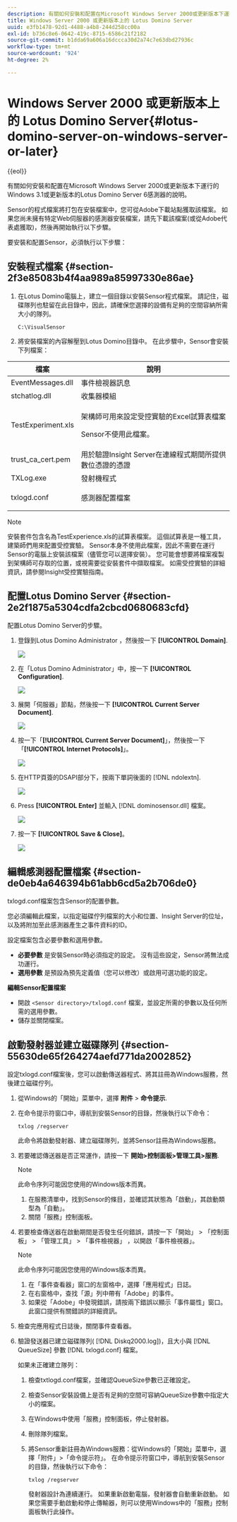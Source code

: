 ```yaml
---
description: 有關如何安裝和配置在Microsoft Windows Server 2000或更新版本下運行的Windows 3.1或更新版本的Lotus Domino Server 6感測器的說明。
title: Windows Server 2000 或更新版本上的 Lotus Domino Server
uuid: e3fb1478-92d1-4488-a4b8-244d258cc00a
exl-id: b736c8e6-0642-419c-8715-6586c21f2182
source-git-commit: b1dda69a606a16dccca30d2a74c7e63dbd27936c
workflow-type: tm+mt
source-wordcount: '924'
ht-degree: 2%

---
```


# Windows Server 2000 或更新版本上的 Lotus Domino Server{#lotus-domino-server-on-windows-server-or-later}

{{eol}}

有關如何安裝和配置在Microsoft Windows Server 2000或更新版本下運行的Windows 3.1或更新版本的Lotus Domino Server 6感測器的說明。

Sensor的程式檔案將打包在安裝檔案中，您可從Adobe下載站點獲取該檔案。 如果您尚未擁有特定Web伺服器的感測器安裝檔案，請先下載該檔案(或從Adobe代表處獲取)，然後再開始執行以下步驟。

要安裝和配置Sensor，必須執行以下步驟：

## 安裝程式檔案 {#section-2f3e85083b4f4aa989a85997330e86ae}

1. 在Lotus Domino電腦上，建立一個目錄以安裝Sensor程式檔案。 請記住，磁碟隊列也駐留在此目錄中，因此，請確保您選擇的設備有足夠的空間容納所需大小的隊列。

   ```
   C:\VisualSensor
   ```

1. 將安裝檔案的內容解壓到Lotus Domino目錄中。 在此步驟中，Sensor會安裝下列檔案：

<table id="table_ABFF5F92271B4F3CB0AC68DAB6A5709F"> 
 <thead> 
  <tr> 
   <th colname="col1" class="entry"> 檔案 </th> 
   <th colname="col2" class="entry"> 說明 </th> 
  </tr> 
 </thead>
 <tbody> 
  <tr> 
   <td colname="col1"> EventMessages.dll </td> 
   <td colname="col2"> 事件檢視器訊息 </td> 
  </tr> 
  <tr> 
   <td colname="col1"> stchatlog.dll </td> 
   <td colname="col2"> 收集器模組 </td> 
  </tr> 
  <tr> 
   <td colname="col1"> <p>TestExperiment.xls </p> </td> 
   <td colname="col2"> <p>架構師可用來設定受控實驗的Excel試算表檔案 </p> <p>Sensor不使用此檔案。 </p> </td> 
  </tr> 
  <tr> 
   <td colname="col1"> trust_ca_cert.pem </td> 
   <td colname="col2"> 用於驗證Insight Server在連線程式期間所提供數位憑證的憑證 </td> 
  </tr> 
  <tr> 
   <td colname="col1"> TXLog.exe </td> 
   <td colname="col2"> 發射機程式 </td> 
  </tr> 
  <tr> 
   <td colname="col1"> <p>txlogd.conf </p> </td> 
   <td colname="col2"> 感測器配置檔案 </td> 
  </tr> 
 </tbody> 
</table>

>[!NOTE]
>
>安裝套件包含名為TestExperience.xls的試算表檔案。 這個試算表是一種工具，建築師們用來配置受控實驗。 Sensor本身不使用此檔案，因此不需要在運行Sensor的電腦上安裝該檔案（儘管您可以選擇安裝）。 您可能會想要將檔案複製到架構師可存取的位置，或視需要從安裝套件中擷取檔案。 如需受控實驗的詳細資訊，請參閱Insight受控實驗指南。

## 配置Lotus Domino Server {#section-2e2f1875a5304cdfa2cbcd0680683cfd}

配置Lotus Domino Server的步驟。

1. 登錄到Lotus Domino Administrator ，然後按一下 **[!UICONTROL Domain]**.

   ![](assets/dom_svr1.png)

1. 在「Lotus Domino Administrator」中，按一下 **[!UICONTROL Configuration]**.

   ![](assets/dom_svr2.png)

1. 展開「伺服器」節點，然後按一下 **[!UICONTROL Current Server Document]**.

   ![](assets/dom_svr3.png)

1. 按一下「**[!UICONTROL Current Server Document]**」，然後按一下「**[!UICONTROL Internet Protocols]**」。

   ![](assets/dom_svr4.png)

1. 在HTTP頁簽的DSAPI部分下，按兩下單詞後面的 [!DNL ndolextn].

   ![](assets/dom_svr5.png)

1. Press **[!UICONTROL Enter]** 並輸入 [!DNL dominosensor.dll] 檔案。

   ![](assets/dom_svr6.png)

1. 按一下 **[!UICONTROL Save & Close]**。

   ![](assets/dom_svr7.png)

## 編輯感測器配置檔案 {#section-de0eb4a646394b61abb6cd5a2b706de0}

txlogd.conf檔案包含Sensor的配置參數。

您必須編輯此檔案，以指定磁碟佇列檔案的大小和位置、Insight Server的位址，以及將附加至此感測器產生之事件資料的ID。

設定檔案包含必要參數和選用參數。

* **必要參數** 是安裝Sensor時必須指定的設定。 沒有這些設定，Sensor將無法成功運行。
* **選用參數** 是預設為預先定義值（您可以修改）或啟用可選功能的設定。

**編輯Sensor配置檔案**

* 開啟 `<Sensor directory>/txlogd.conf` 檔案，並設定所需的參數以及任何所需的選用參數。
* 儲存並關閉檔案。

## 啟動發射器並建立磁碟隊列 {#section-55630de65f264274aefd771da2002852}

設定txlogd.conf檔案後，您可以啟動傳送器程式、將其註冊為Windows服務，然後建立磁碟佇列。

1. 從Windows的「開始」菜單中，選擇 **附件** > **命令提示**.

1. 在命令提示符窗口中，導航到安裝Sensor的目錄，然後執行以下命令：

   ```
   txlog /regserver
   ```

   此命令將啟動發射器、建立磁碟隊列，並將Sensor註冊為Windows服務。

1. 若要確認傳送器是否正常運作，請按一下 **開始>控制面板>管理工具>服務**.

   >[!NOTE]
   >
   >此命令序列可能因您使用的Windows版本而異。

   1. 在服務清單中，找到Sensor的條目，並確認其狀態為「啟動」，其啟動類型為「自動」。
   1. 關閉「服務」控制面板。

1. 若要檢查傳送器在啟動期間是否發生任何錯誤，請按一下「開始」 > 「控制面板」 > 「管理工具」 > 「事件檢視器」 ，以開啟「事件檢視器」。

   >[!NOTE]
   >
   >此命令序列可能因您使用的Windows版本而異。

   1. 在「事件查看器」窗口的左窗格中，選擇「應用程式」日誌。
   1. 在右窗格中，查找「源」列中帶有「Adobe」的事件。
   1. 如果從「Adobe」中發現錯誤，請按兩下錯誤以顯示「事件屬性」窗口。 此窗口提供有關錯誤的詳細資訊。

1. 檢查完應用程式日誌後，關閉事件查看器。
1. 驗證發送器已建立磁碟隊列( [!DNL Diskq2000.log])，且大小與 [!DNL QueueSize] 參數 [!DNL txlogd.conf] 檔案。

   如果未正確建立隊列：

   1. 檢查txtlogd.conf檔案，並確認QueueSize參數已正確設定。
   1. 檢查Sensor安裝設備上是否有足夠的空間可容納QueueSize參數中指定大小的檔案。
   1. 在Windows中使用「服務」控制面板，停止發射器。
   1. 刪除隊列檔案。
   1. 將Sensor重新註冊為Windows服務：從Windows的「開始」菜單中，選擇「附件」>「命令提示符」。 在命令提示符窗口中，導航到安裝Sensor的目錄，然後執行以下命令：

      ```
      txlog /regserver
      ```

      發射器設計為連續運行。 如果重新啟動電腦，發射器會自動重新啟動。 如果您需要手動啟動和停止傳輸器，則可以使用Windows中的「服務」控制面板執行此操作。
